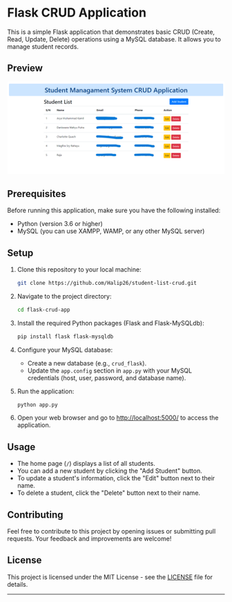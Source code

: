 # Flask CRUD Application

This is a simple Flask application that demonstrates basic CRUD (Create, Read, Update, Delete) operations using a MySQL database. It allows you to manage student records.

## Preview

![Preview-screenshot](static/images/preview-screenshot.png)

## Prerequisites

Before running this application, make sure you have the following installed:

- Python (version 3.6 or higher)
- MySQL (you can use XAMPP, WAMP, or any other MySQL server)

## Setup

1. Clone this repository to your local machine:

   ```bash
   git clone https://github.com/Halip26/student-list-crud.git
   ```

2. Navigate to the project directory:

   ```bash
   cd flask-crud-app
   ```

3. Install the required Python packages (Flask and Flask-MySQLdb):

   ```bash
   pip install flask flask-mysqldb
   ```

4. Configure your MySQL database:
   - Create a new database (e.g., `crud_flask`).
   - Update the `app.config` section in `app.py` with your MySQL credentials (host, user, password, and database name).

5. Run the application:

   ```bash
   python app.py
   ```

6. Open your web browser and go to [http://localhost:5000/](http://localhost:5000/) to access the application.

## Usage

- The home page (`/`) displays a list of all students.
- You can add a new student by clicking the "Add Student" button.
- To update a student's information, click the "Edit" button next to their name.
- To delete a student, click the "Delete" button next to their name.

## Contributing

Feel free to contribute to this project by opening issues or submitting pull requests. Your feedback and improvements are welcome!

## License

This project is licensed under the MIT License - see the [LICENSE](LICENSE) file for details.

---
